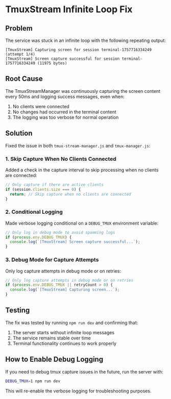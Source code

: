 # TmuxStream Infinite Loop Fix

## Problem
The service was stuck in an infinite loop with the following repeating output:
```
[TmuxStream] Capturing screen for session terminal-1757716334249 (attempt 1/4)
[TmuxStream] Screen capture successful for session terminal-1757716334249 (11975 bytes)
```

## Root Cause
The TmuxStreamManager was continuously capturing the screen content every 50ms and logging success messages, even when:
1. No clients were connected
2. No changes had occurred in the terminal content
3. The logging was too verbose for normal operation

## Solution
Fixed the issue in both `tmux-stream-manager.js` and `tmux-manager.js`:

### 1. Skip Capture When No Clients Connected
Added a check in the capture interval to skip processing when no clients are connected:
```javascript
// Only capture if there are active clients
if (session.clients.size === 0) {
  return; // Skip capture when no clients are connected
}
```

### 2. Conditional Logging
Made verbose logging conditional on a `DEBUG_TMUX` environment variable:
```javascript
// Only log in debug mode to avoid spamming logs
if (process.env.DEBUG_TMUX) {
  console.log(`[TmuxStream] Screen capture successful...`);
}
```

### 3. Debug Mode for Capture Attempts
Only log capture attempts in debug mode or on retries:
```javascript
// Only log capture attempts in debug mode or on retries
if (process.env.DEBUG_TMUX || retryCount > 0) {
  console.log(`[TmuxStream] Capturing screen...`);
}
```

## Testing
The fix was tested by running `npm run dev` and confirming that:
1. The server starts without infinite loop messages
2. The service remains stable over time
3. Terminal functionality continues to work properly

## How to Enable Debug Logging
If you need to debug tmux capture issues in the future, run the server with:
```bash
DEBUG_TMUX=1 npm run dev
```

This will re-enable the verbose logging for troubleshooting purposes.